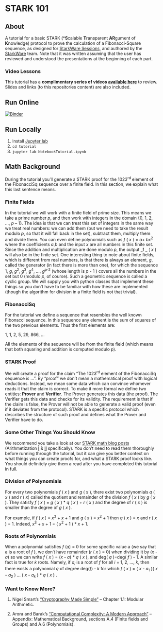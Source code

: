 # STARK 101

## About
A tutorial for a basic STARK (***S**calable **T**ransparent **AR**gument of **K**nowledge) protocol to prove the calculation of a Fibonacci-Square sequence, as designed for [StarkWare Sessions](https://starkware.co/starkware-sessions/), and authored by the [StarkWare](https://starkware.co) team.
Note that it was written assuming that the user has reviewed and understood the presentations at the beginning of each part.

### Video Lessons

This tutorial has a **complimentary series of videos [available here](https://starkware.co/developers-community/stark101-onlinecourse/)** to review. Slides and links (to this repositories content) are also included.

## Run Online
[![Binder](https://mybinder.org/badge_logo.svg)](https://mybinder.org/v2/gh/starkware-industries/stark101/master?urlpath=lab%2Ftree%2Ftutorial%2FNotebookTutorial.ipynb)

## Run Locally
1. Install [Jupyter lab](https://jupyterlab.readthedocs.io/en/stable/getting_started/installation.html) 
2. `cd tutorial`
3. `jupyter lab NotebookTutorial.ipynb`

## Math Background
During the tutorial you’ll generate a STARK proof for the 1023<sup>rd</sup> element of the FibonacciSq sequence over a finite field. In this section, we explain what this last sentence means.

### Finite Fields
In the tutorial we will work with a finite field of prime size. This means we take a prime number _p_, and then work with integers in the domain {0, 1, 2, …, _p_ – 1}. The idea is that we can treat this set of integers in the same way we treat real numbers: we can add them (but we need to take the result modulo _p_, so that it will fall back in the set), subtract them, multiply them and divide them. You can even define polynomials such as _f_ ( _x_ ) = _a_+ _bx_<sup>2</sup> where the coefficients _a_,_b_ and the input _x_ are all numbers in this finite set. Since the addition and multiplication are done modulo _p_, the output _f _ ( _x_ ) will also be in the finite set. One interesting thing to note about finite fields, which is different from real numbers, is that there is always an element, _g_, called the generator (in fact there is more than one), for which the sequence 1, _g_, _g_<sup>2</sup>, _g_<sup>3</sup>, _g_<sup>4</sup>, …, _g_<sup>p-2</sup> (whose length is _p_ - 1 ) covers all the numbers in the set but 0 (modulo _p_, of course). Such a geometric sequence is called a cyclic group. We will supply you with python classes that implement these things so you don’t have to be familiar with how these are implemented (though the algorithm for division in a finite field is not that trivial).

### FibonacciSq
For the tutorial we define a sequence that resembles the well known Fibonacci sequence. In this sequence any element is the sum of squares of the two previous elements. Thus the first elements are:

1, 1, 2, 5, 29, 866, …

All the elements of the sequence will be from the finite field (which means that both squaring and addition is computed modulo p).

### STARK Proof
We will create a proof for the claim “The 1023<sup>rd</sup> element of the FibonacciSq sequence is …”. By “proof” we don’t mean a mathematical proof with logical deductions. Instead, we mean some data which can convince whomever reads it that the claim is correct. To make it more formal we define two entities: **Prover** and **Verifier**. The Prover generates this data (the proof). The Verifier gets this data and checks for its validity. The requirement is that if the claim is false, the Prover will not be able to generate a valid proof (even if it deviates from the protocol).
STARK is a specific protocol which describes the structure of such proof and defines what the Prover and Verifier have to do.

### Some Other Things You Should Know
We recommend you take a look at our [STARK math blog posts](https://medium.com/starkware/tagged/stark-math) (Arithmetization [I](https://medium.com/starkware/arithmetization-i-15c046390862) & [II](https://medium.com/starkware/arithmetization-ii-403c3b3f4355) specifically). You don’t need to read them thoroughly before running through the tutorial, but it can give you better context on what things you can create proofs for, and what a STARK proof looks like. You should definitely give them a read after you have completed this tutorial in full.

### Division of Polynomials
For every two polynomials _f_ ( _x_ ) and _g_ ( _x_ ), there exist two polynomials _q_ ( _x_ ) and _r_ ( _x_) called the quotient and remainder of the division _f_ ( _x_ ) by _g_ ( _x_ ). They satisfy _f_ ( _x_ ) = _g_ ( _x_ ) * _q_ ( _x_ ) + _r_ ( _x_ ) and the degree of _r_ ( _x_ ) is smaller than the degree of _g_ ( _x_ ).

For example, if _f_ ( _x_ ) = _x_<sup>3</sup> + _x_ + 1 and _g_ ( _x_ ) = _x_<sup>2</sup> + 1 then _q_ ( _x_ ) = _x_ and _r_ ( _x_ ) = 1. Indeed, _x_<sup>3</sup> + _x_ + 1 = ( _x_<sup>2</sup> + 1 ) * _x_ + 1.

### Roots of Polynomials
When a polynomial satisfies _f_ (_a_) = 0 for some specific value a (we say that a is a root of _f_ ), we don’t have remainder (_r_ ( _x_ ) = 0) when dividing it by (_x_ - _a_) so we can write _f_ ( _x_ ) = (_x_ - _a_) * _q_ ( _x_ ), and deg( _q_ )=deg( _f_ ) - 1. A similar fact is true for _k_ roots. Namely, if _a_<sub>_i_</sub> is a root of _f_ for all _i_ = 1, 2, …, _k_, then there exists a polynomial _q_ of degree deg(_f_) - _k_ for which _f_ ( _x_ ) = ( _x_ - _a_<sub>1</sub> )( _x_ - _a_<sub>2</sub> ) … ( _x_ - _a_<sub>_k_</sub> ) * _q_ ( _x_ ) .

### Want to Know More?

1. Nigel Smart’s [“Cryptography Made Simple”](https://www.cs.umd.edu/~waa/414-F11/IntroToCrypto.pdf) – Chapter 1.1: Modular Arithmetic.

2. Arora and Barak’s [“Computational Complexity: A Modern Approach”](http://theory.cs.princeton.edu/complexity/book.pdf) – Appendix: Mathematical Background, sections A.4 (Finite fields and Groups) and A.6 (Polynomials).